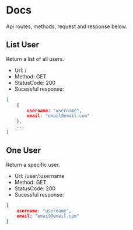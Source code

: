 # Docs

Api routes, methods, request and response below.

## List User

Return a list of all users.

* Url: /
* Method: GET
* StatusCode: 200
* Sucessful response:

```JSON
[
    {
        username: "username",
        email: "email@email.com"
    },
    ...
]
```

## One User

Return a specific user.

* Url: /user/:username
* Method: GET
* StatusCode: 200
* Sucessful response:

```JSON
{
    username: "username",
    email: "email@email.com"
}
```
